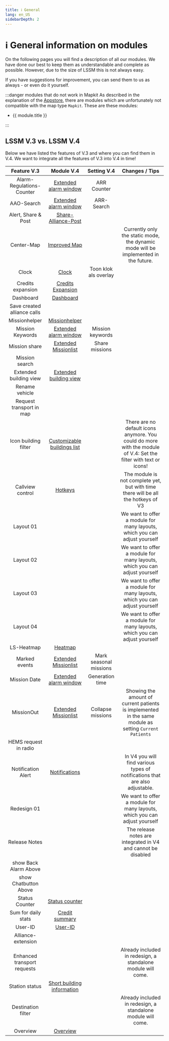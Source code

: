 ```yaml
---
title: ℹ️ General
lang: en_US
sidebarDepth: 2
---
```


# ℹ️ General information on modules

On the following pages you will find a description of all our modules. We have done our best to keep them as understandable and complete as possible. However, due to the size of LSSM this is not always easy.

If you have suggestions for improvement, you can send them to us as always - or even do it yourself.

:::danger modules that do not work in Mapkit
As described in the explanation of the [Appstore](appstore.md), there are modules which are unfortunately not compatible with the map type `Mapkit`. These are these modules:
<ul>
    <li v-for="module in $themeConfig.variables.noMapkitModules.en_US" :key="module.title">
        <router-link :to="module.f">
            {{ module.title }}
        </router-link>
    </li>
</ul>
:::


## LSSM V.3 vs. LSSM V.4

Below we have listed the features of V.3 and where you can find them in V.4.
We want to integrate all the features of V.3 into V.4 in time!
 
|              Feature V.3               |                   Module V.4                     |             Setting V.4            |                Changes / Tips                 |
|:--------------------------------------:|:------------------------------------------------:|:----------------------------------:|:---------------------------------------------:|
|       Alarm-Regulations-Counter        |     [Extended alarm window][extendedCallWindow]  |            ARR Counter             |                                               | 
|              AAO-Search                |     [Extended alarm window][extendedCallWindow]  |            ARR-Search              |                                               |
|          Alert, Share & Post           |             [Share-Alliance-Post][sap]           |                                    |                                               |
|               Center-Map               |             [Improved Map][extendedMap]          |                                    |  Currently only the static mode, the dynamic mode will be implemented in the future. |
|                  Clock                 |                  [Clock][clock]                  |       Toon klok als overlay        |                                               |
|          Credits expansion             |      [Credits Expansion][creditsextension]       |                                    |                                               |
|               Dashboard                |             [Dashboard][dashboard]               |                                    |                                               |
|     Save created alliance calls        |                                                  |                                    |                                               |
|             Missionhelper              |           [Missionhelper][missionHelper]         |                                    |                                               |
|            Mission Keywords            |    [Extended alarm window][extendedCallWindow]   |          Mission keywords          |                                               |
|             Mission share              |    [Extended Missionlist][extendedCallList]      |           Share missions           |                                               |
|             Mission search             |                                                  |                                    |                                               |
|         Extended building view         |    [Extended building view][extendedBuilding]    |                                    |                                               |
|             Rename vehicle             |                                                  |                                    |                                               |
|        Request transport in map        |                                                  |                                    |                                               |
|         Icon building filter           | [Customizable buildings list][buildingListFilter]|                                    | There are no default icons anymore. You could do more with the module of V.4: Set the filter with text or icons! |
|          Callview control              |               [Hotkeys][hotkeys]                 |                                    | The module is not complete yet, but with time there will be all the hotkeys of V3  |
|               Layout 01                |                                                  |                                    |We want to offer a module for many layouts, which you can adjust yourself |
|               Layout 02                |                                                  |                                    |We want to offer a module for many layouts, which you can adjust yourself |
|               Layout 03                |                                                  |                                    |We want to offer a module for many layouts, which you can adjust yourself |
|               Layout 04                |                                                  |                                    |We want to offer a module for many layouts, which you can adjust yourself |
|               LS-Heatmap               |                [Heatmap][heatmap]                |                                    |                                               |
|             Marked events              |     [Extended Missionlist][extendedCallList]     |        Mark seasonal missions      |                                               |
|              Mission Date              |     [Extended alarm window][extendedCallWindow]  |           Generation time          |                                               |
|              MissionOut                |     [Extended Missionlist][extendedCallList]     |          Collapse missions         |Showing the amount of current patients is implemented in the same module as setting `Current Patients`|
|          HEMS request in radio         |                                                  |                                    |                                               |
|           Notification Alert           |         [Notifications][notificationAlert]       |                                    |In V4 you will find various types of notifications that are also adjustable. |
|              Redesign 01               |                                                  |                                    |We want to offer a module for many layouts, which you can adjust yourself |
|             Release Notes              |                                                  |                                    |The release notes are integrated in V4 and cannot be disabled |
|         show Back Alarm Above          |                                                  |                                    |                                               |
|         show Chatbutton Above          |                                                  |                                    |                                               |
|             Status Counter             |           [Status counter][statusCounter]        |                                    |                                               |
|          Sum for daily stats           |       [Credit summary][dailyCreditsSummary]      |                                    |                                               |
|                User-ID                 |                [User-ID][userid]                 |                                    |                                               |
|          Alliance-extension            |                                                  |                                    |                                               |
|      Enhanced transport requests       |                                                  |                                    |Already included in redesign, a standalone module will come. |
|              Station status            |   [Short building information][buildingHover]    |                                    |                                               |
|           Destination filter           |                                                  |                                    |Already included in redesign, a standalone module will come. | 
|               Overview                 |              [Overview][overview]                |                                    |                                               |

[extendedCallWindow]: modules/extendedCallWindow.md
[clock]: modules/clock.md
[dashboard]: modules/dashboard.md
[missionHelper]: modules/missionHelper.md
[extendedBuilding]: modules/extendedBuilding.md
[notificationAlert]: modules/notificationAlert.md
[statusCounter]: modules/statusCounter.md
[dailyCreditsSummary]: modules/dailyCreditsSummary.md
[userid]: modules/userid.md
[buildingHover]: modules/buildingHover.md
[overview]: modules/overview.md
[buildingListFilter]: modules/buildingListFilter.md
[extendedCallList]: modules/extendedCallList.md
[hotkeys]: modules/hotkeys.md
[extendedMap]: modules/extendedMap.md
[creditsextension]: modules/creditsextension.md
[heatmap]: modules/heatmap.md
[sap]: modules/shareAlliancePost.md
